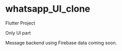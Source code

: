 # whatsapp_UI_clone
Flutter Project 

Only UI part

Message backend using Firebase data coming soon.